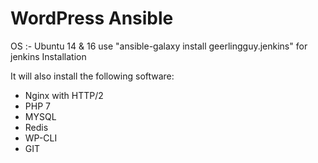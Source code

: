 # WordPress Ansible

OS :- Ubuntu 14 & 16
use "ansible-galaxy install geerlingguy.jenkins" for jenkins Installation

It will also install the following software:

* Nginx with HTTP/2 
* PHP 7
* MYSQL
* Redis
* WP-CLI
* GIT
